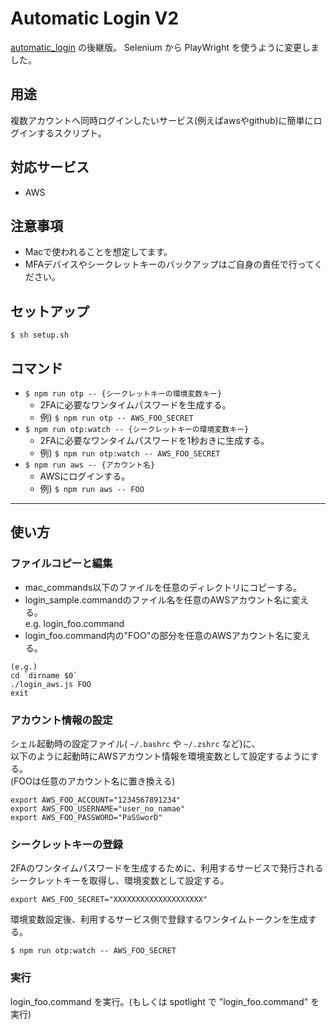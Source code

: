 # Automatic Login V2

[automatic_login](https://github.com/ogreverse/automatic_login) の後継版。
Selenium から PlayWright を使うように変更しました。

## 用途

複数アカウントへ同時ログインしたいサービス(例えばawsやgithub)に簡単にログインするスクリプト。

## 対応サービス

- AWS

## 注意事項

- Macで使われることを想定してます。
- MFAデバイスやシークレットキーのバックアップはご自身の責任で行ってください。

## セットアップ

```
$ sh setup.sh
```

## コマンド

- `$ npm run otp -- {シークレットキーの環境変数キー}`
  - 2FAに必要なワンタイムパスワードを生成する。
  - 例) `$ npm run otp -- AWS_FOO_SECRET`
- `$ npm run otp:watch -- {シークレットキーの環境変数キー}`
  - 2FAに必要なワンタイムパスワードを1秒おきに生成する。
  - 例) `$ npm run otp:watch -- AWS_FOO_SECRET`
- `$ npm run aws -- {アカウント名}`
  - AWSにログインする。
  - 例) `$ npm run aws -- FOO`

---

## 使い方

### ファイルコピーと編集

- mac_commands以下のファイルを任意のディレクトリにコピーする。
- login_sample.commandのファイル名を任意のAWSアカウント名に変える。<br>
  e.g. login_foo.command
- login_foo.command内の"FOO"の部分を任意のAWSアカウント名に変える。<br>

```
(e.g.)
cd `dirname $0`
./login_aws.js FOO
exit
```

### アカウント情報の設定

シェル起動時の設定ファイル( `~/.bashrc` や `~/.zshrc` など)に、<br>
以下のように起動時にAWSアカウント情報を環境変数として設定するようにする。<br>
(FOOは任意のアカウント名に置き換える)

```
export AWS_FOO_ACCOUNT="1234567891234"
export AWS_FOO_USERNAME="user_no_namae"
export AWS_FOO_PASSWORD="PaSSworD"
```

### シークレットキーの登録

2FAのワンタイムパスワードを生成するために、利用するサービスで発行されるシークレットキーを取得し、環境変数として設定する。

```
export AWS_FOO_SECRET="XXXXXXXXXXXXXXXXXXXX"
```

環境変数設定後、利用するサービス側で登録するワンタイムトークンを生成する。

`$ npm run otp:watch -- AWS_FOO_SECRET`

### 実行

login_foo.command を実行。(もしくは spotlight で "login_foo.command" を実行)
